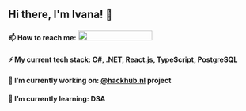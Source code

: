 ## Hi there, I'm **Ivana! 👋** <!--div align = 'right'>![](https://komarev.com/ghpvc/?username=ivanab&color=blue)</div-->    
    
<h4>📫 How to reach me:
    <a href="https://www.linkedin.com/in/ivanab">
        <img src="https://img.shields.io/static/v1?color=blue&label=linkedin&logo=linkedin&logoColor=white&style=for-the-badge&message=Connect" width="150" height="20"/>
    </a>
</h4>
<h4>⚡ My current tech stack: C#, .NET, React.js, TypeScript, PostgreSQL</h4>
<h4>🔭 I’m currently working on: <a href="https://github.com/hackhub-nl">@hackhub.nl</a> project</h4>  
<h4>🌱 I’m currently learning: DSA</h4>  

<!--![ivanab's github stats](https://github-readme-stats.vercel.app/api/?username=ivanab&show_icons=true) -->

<!--about GraphQL.-->  <!--React and Redux.--><!--OAuth/Passport.js and authentication with JWT.--> <!--S.O.L.I.D. Principles.--> <!--exploring my interests.-->
<!-- 👯 **I’m looking to collaborate on projects in**  [<img src="https://avatars.githubusercontent.com/u/59364609?s=200&v=4" width="30px" height="30px"/>](https://github.com/OpenSamples).   --> 

<!--- 🤔 I’m looking for help with writing unit tests for projects in OpenSamples.--><!---- 💬 **Ask me about** WebRTC in C# client applications.--><!----- 📫 **How to reach me**: [LinkedIn - ivanab](https://www.linkedin.com/in/ivanab/).--><!---- 😄 **Pronouns**: she/her/hers--><!--- ⚡ **Fun fact**: I like traveling and networking in tech events.   -->
<!--hr/-->
<!--p align="center"><a href="https://github.com/ivanab">
  <img src="https://github-readme-stats.vercel.app/api?username=ivanab&count_private=true&show_icons=true&hide=stars" />
</a></p-->

<!--img src="https://github-readme-streak-stats.herokuapp.com/?user=ivanab&theme=black-ice&hide_border=true&stroke=0000&background=black&ring=white&fire=white&currStreakLabel=white&bg_color=30,e96443,904e95&title_color=fff&text_color=fff" alt="ivanab" /-->
<!--<img src="https://streak-stats.demolab.com/?user=ivanab&theme=dark)"/>-->
